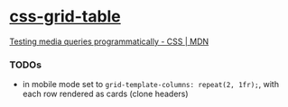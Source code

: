 [css-grid-table](https://dirkarnez.github.io/css-grid-table/)
=============================================================
[Testing media queries programmatically - CSS | MDN](https://developer.mozilla.org/en-US/docs/Web/CSS/CSS_media_queries/Testing_media_queries)

### TODOs
- in mobile mode set to `grid-template-columns: repeat(2, 1fr);`, with each row rendered as cards (clone headers)
